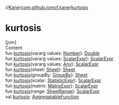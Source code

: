 //[Kane](../index.md)/[com.github.jomof.kane](index.md)/[kurtosis](kurtosis.md)



# kurtosis  
[jvm]  
Content  
fun [kurtosis](kurtosis.md)(vararg values: [Number](https://kotlinlang.org/api/latest/jvm/stdlib/kotlin/-number/index.html)): [Double](https://kotlinlang.org/api/latest/jvm/stdlib/kotlin/-double/index.html)  
fun [kurtosis](kurtosis.md)(vararg values: [ScalarExpr](-scalar-expr/index.md)): [ScalarExpr](-scalar-expr/index.md)  
fun [kurtosis](kurtosis.md)(vararg values: [Any](https://kotlinlang.org/api/latest/jvm/stdlib/kotlin/-any/index.html)): [ScalarExpr](-scalar-expr/index.md)  
fun [kurtosis](kurtosis.md)(sheet: [Sheet](../com.github.jomof.kane.impl.sheet/-sheet/index.md)): [Sheet](../com.github.jomof.kane.impl.sheet/-sheet/index.md)  
fun [kurtosis](kurtosis.md)(groupBy: [GroupBy](../com.github.jomof.kane.impl.sheet/-group-by/index.md)): [Sheet](../com.github.jomof.kane.impl.sheet/-sheet/index.md)  
fun [kurtosis](kurtosis.md)(scalar: [StatisticExpr](-statistic-expr/index.md)): [ScalarExpr](-scalar-expr/index.md)  
fun [kurtosis](kurtosis.md)(matrix: [MatrixExpr](-matrix-expr/index.md)): [ScalarExpr](-scalar-expr/index.md)  
fun [kurtosis](kurtosis.md)(range: [SheetRange](../com.github.jomof.kane.impl.sheet/-sheet-range/index.md)): [ScalarExpr](-scalar-expr/index.md)  
val [kurtosis](kurtosis.md): [AggregatableFunction](../com.github.jomof.kane.impl.functions/-aggregatable-function/index.md)  



